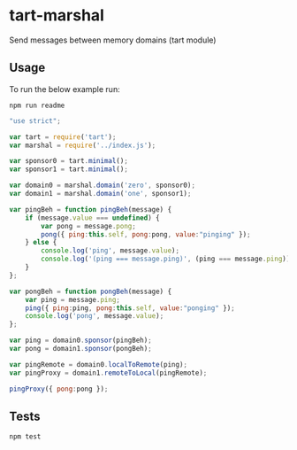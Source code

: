tart-marshal
============

Send messages between memory domains (tart module)

## Usage

To run the below example run:

    npm run readme

```javascript
"use strict";

var tart = require('tart');
var marshal = require('../index.js');

var sponsor0 = tart.minimal();
var sponsor1 = tart.minimal();

var domain0 = marshal.domain('zero', sponsor0);
var domain1 = marshal.domain('one', sponsor1);

var pingBeh = function pingBeh(message) {
    if (message.value === undefined) {
        var pong = message.pong;
        pong({ ping:this.self, pong:pong, value:"pinging" });
    } else {
        console.log('ping', message.value);
        console.log('(ping === message.ping)', (ping === message.ping));
    }
};

var pongBeh = function pongBeh(message) {
    var ping = message.ping;
    ping({ ping:ping, pong:this.self, value:"ponging" });
    console.log('pong', message.value);
};

var ping = domain0.sponsor(pingBeh);
var pong = domain1.sponsor(pongBeh);

var pingRemote = domain0.localToRemote(ping);
var pingProxy = domain1.remoteToLocal(pingRemote);

pingProxy({ pong:pong });

```

## Tests

    npm test